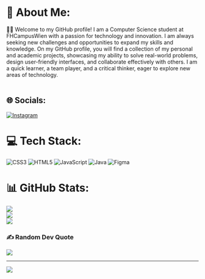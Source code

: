 # 💫 About Me:
:student: 
Welcome to my GitHub profile! I am a Computer Science student at FHCampusWien with a passion for technology and innovation. I am always seeking new challenges and opportunities to expand my skills and knowledge. On my GitHub profile, you will find a collection of my personal and academic projects, showcasing my ability to solve real-world problems, design user-friendly interfaces, and collaborate effectively with others. I am a quick learner, a team player, and a critical thinker, eager to explore new areas of technology.<br><br>


## 🌐 Socials:
[![Instagram](https://img.shields.io/badge/Instagram-%23E4405F.svg?logo=Instagram&logoColor=white)](https://instagram.com/lindritprekaj_) 

# 💻 Tech Stack:
![CSS3](https://img.shields.io/badge/css3-%231572B6.svg?style=for-the-badge&logo=css3&logoColor=white) ![HTML5](https://img.shields.io/badge/html5-%23E34F26.svg?style=for-the-badge&logo=html5&logoColor=white) ![JavaScript](https://img.shields.io/badge/javascript-%23323330.svg?style=for-the-badge&logo=javascript&logoColor=%23F7DF1E) ![Java](https://img.shields.io/badge/java-%23ED8B00.svg?style=for-the-badge&logo=java&logoColor=white) ![Figma](https://img.shields.io/badge/figma-%23F24E1E.svg?style=for-the-badge&logo=figma&logoColor=white)
# 📊 GitHub Stats:
![](https://github-readme-stats.vercel.app/api?username=Lindrit14&theme=algolia&hide_border=false&include_all_commits=true&count_private=false)<br/>
![](https://github-readme-streak-stats.herokuapp.com/?user=Lindrit14&theme=algolia&hide_border=false)<br/>
![](https://github-readme-stats.vercel.app/api/top-langs/?username=Lindrit14&theme=algolia&hide_border=false&include_all_commits=true&count_private=false&layout=compact)

### ✍️ Random Dev Quote
![](https://quotes-github-readme.vercel.app/api?type=horizontal&theme=radical)


---
[![](https://visitcount.itsvg.in/api?id=Lindrit14&icon=0&color=0)](https://visitcount.itsvg.in)

<!-- Proudly created with GPRM ( https://gprm.itsvg.in ) -->
